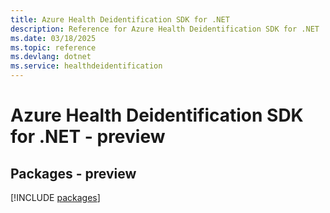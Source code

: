 ```yaml
---
title: Azure Health Deidentification SDK for .NET
description: Reference for Azure Health Deidentification SDK for .NET
ms.date: 03/18/2025
ms.topic: reference
ms.devlang: dotnet
ms.service: healthdeidentification
---
```

# Azure Health Deidentification SDK for .NET - preview
## Packages - preview
[!INCLUDE [packages](health-deidentification-index.md)]